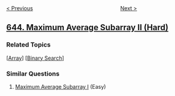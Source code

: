 <!--|This file generated by command(leetcode description); DO NOT EDIT.    |-->
<!--+----------------------------------------------------------------------+-->
<!--|@author    openset <openset.wang@gmail.com>                           |-->
<!--|@link      https://github.com/openset                                 |-->
<!--|@home      https://github.com/tonymontaro/leetcode-hints                        |-->
<!--+----------------------------------------------------------------------+-->

[< Previous](https://github.com/tonymontaro/leetcode-hints/tree/master/problems/maximum-average-subarray-i "Maximum Average Subarray I")
　　　　　　　　　　　　　　　　
[Next >](https://github.com/tonymontaro/leetcode-hints/tree/master/problems/set-mismatch "Set Mismatch")

## [644. Maximum Average Subarray II (Hard)](https://leetcode.com/problems/maximum-average-subarray-ii "最大平均子段和 II")



### Related Topics
  [[Array](https://github.com/tonymontaro/leetcode-hints/tree/master/tag/array/README.md)]
  [[Binary Search](https://github.com/tonymontaro/leetcode-hints/tree/master/tag/binary-search/README.md)]

### Similar Questions
  1. [Maximum Average Subarray I](https://github.com/tonymontaro/leetcode-hints/tree/master/problems/maximum-average-subarray-i) (Easy)
